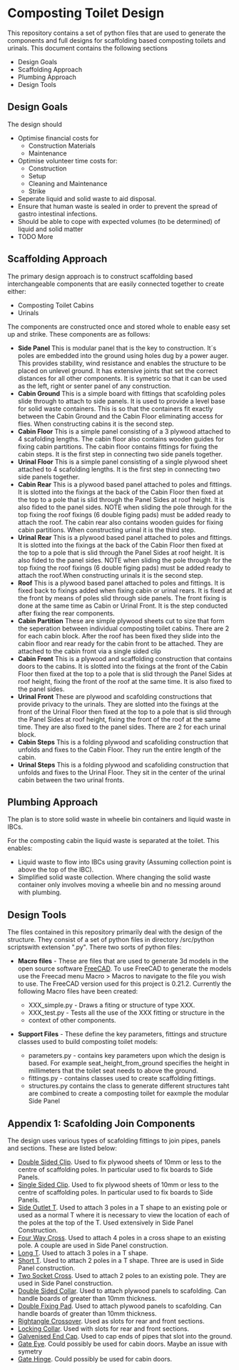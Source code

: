 # Composting Toilet Design

This repository contains a set of python files that are used to generate the components and full designs for scaffolding based composting toilets and urinals. This document contains the following sections 

- Design Goals
- Scaffolding Approach
- Plumbing Approach
- Design Tools

## Design Goals

The design should

- Optimise financial costs for
    - Construction Materials
    - Maintenance
- Optimise volunteer time costs for:
    - Construction
    - Setup
    - Cleaning and Maintenance
    - Strike
- Seperate liquid and solid waste to aid disposal. 
- Ensure that human waste is sealed in order to prevent the spread of gastro intestinal infections.
- Should be able to cope with expected volumes (to be determined) of liquid and solid matter
- TODO More

## Scaffolding Approach

The primary design approach is to construct scaffolding based interchangeable components that are easily connected together to create either:

- Composting Toilet Cabins
- Urinals

The components are constructed once and stored whole to enable easy set up and strike. These components are as follows:

- **Side Panel** This is modular panel that is the key to construction. It´s poles are embedded into the ground using holes dug by a power auger. This provides stability, wind resistance and enables the structure to be placed on unlevel ground. It has extensive joints that set the correct distances for all other components. It is symetric so that it can be used as the left, right or senter panel of any construction.
- **Cabin Ground** This is a simple board with fittings that scafolding poles slide through to attach to side panels. It is used to provide a level base for solid waste containers. This is so that the containers fit exactly between the Cabin Ground and the Cabin Floor eliminating access for flies. When constructing cabins it is the second step.
- **Cabin Floor** This is a simple panel consisting of a 3 plywood attached to 4 scafolding lengths. The cabin floor also contains wooden guides for fixing cabin partitions. The cabin floor contains fittings for fixing the cabin steps. It is the first step in connecting two side panels together.
- **Urinal Floor** This is a simple panel consisting of a single plywood sheet attached to 4 scafolding lengths. It is the first step in connecting two side panels together.
- **Cabin Rear** This is a plywood based panel attached to poles and fittings. It is slotted into the fixings at the back of the Cabin Floor then fixed at the top to a pole that is slid through the Panel Sides at roof height. It is also fided to the panel sides. NOTE when sliding the pole through for the top fixing the roof fixings (6 double figing pads) must be added ready to attach the roof. The cabin rear also contains wooden guides for fixing cabin partitions. When constructing urinal it is the third step.
- **Urinal Rear** This is a plywood based panel attached to poles and fittings. It is slotted into the fixings at the back of the Cabin Floor then fixed at the top to a pole that is slid through the Panel Sides at roof height. It is also fided to the panel sides. NOTE when sliding the pole through for the top fixing the roof fixings (6 double figing pads) must be added ready to attach the roof.When constructing urinals it is the second step.
- **Roof** This is a plywood based panel attached to poles and fittings. It is fixed back to fixings added when fixing cabin or urinal rears. It is fixed at the front by means of poles slid through side panels. The front fixing is done at the same time as Cabin or Urinal Front. It is the step conducted after fixing the rear components.
- **Cabin Partition** These are simple plywood sheets cut to size that form the seperation between individual composting toilet cabins. There are 2 for each cabin block. After the roof has been fixed they slide into the cabin floor and rear ready for the cabin front to be attached. They are attached to the cabin front via a single sided clip 
- **Cabin Front** This is a plywood and scaffolding construction that contains doors to the cabins. It is slotted into the fixings at the front of the Cabin Floor then fixed at the top to a pole that is slid through the Panel Sides at roof height, fixing the front of the roof at the same time. It is also fixed to the panel sides.
- **Urinal Front** These are plywood and scafolding constructions that provide privacy to the urinals. They are slotted into the fixings at the front of the Urinal Floor then fixed at the top to a pole that is slid through the Panel Sides at roof height, fixing the front of the roof at the same time. They are also fixed to the panel sides. There are 2 for each urinal block.
- **Cabin Steps** This is a folding plywood and scafoliding construction that unfolds and fixes to the Cabin Floor. They run the entire length of the cabin.
- **Urinal Steps** This is a folding plywood and scafoliding construction that unfolds and fixes to the Urinal Floor. They sit in the center of the urinal cabin between the two urinal fronts.

## Plumbing Approach

The plan is to store solid waste in wheelie bin containers and liquid waste in IBCs.

For the composting cabin the liquid waste is separated at the toilet. This enables:

- Liquid waste to flow into IBCs using gravity (Assuming collection point is above the top of the IBC).
- Simplified solid waste collection. Where changing the solid waste container only involves moving a wheelie bin and no messing around with plumbing.

## Design Tools

The files contained in this repository primarily deal with the design of the
structure. They consist of a set of python files in directory /src/python
scriptswith extension ".py". There two sorts of python files:

- **Macro files** - These are files that are used to generate 3d models in the
open source software [FreeCAD](https://www.freecad.org/). To use FreeCAD to
generate the models use the Freecad menu Macro > Macros to navigate to the
file you wish to use. The FreeCAD version used for this project is 0.21.2.
Currently the following Macro files have been created:

    - XXX_simple.py - Draws a fiting or structure of type XXX.
    - XXX_test.py - Tests all the use of the XXX fitting or structure in the
    - context of other components.

- **Support Files** - These define the key parameters, fittings and structure classes used to build composting toilet models:
 
    - parameters.py - contains key parameters upon which the design is based.
    For example seat_height_from_ground specifies the height in millimeters
    that the toilet seat needs to above the ground.
    - fittings.py - contains classes used to create scaffolding fittings.
    - structures.py contains the class to generate different structures taht are combined to create a composting toilet for eaxmple the modular Side Panel


## Appendix 1: Scafolding Join Components

The design uses various types of scafolding fittings to join pipes, panels and sections. 
These are listed below:

- [Double Sided Clip](https://pipedreamfittings.com/product/double-sided-mesh-panel-clip-48mm/). Used to fix plywood sheets of 10mm or less to the centre of scaffolding poles. In particular used to fix boards to Side Panels.
- [Single Sided Clip](https://pipedreamfittings.com/product/single-sided-mesh-panel-clip-48mm/). Used to fix plywood sheets of 10mm or less to the centre of scaffolding poles. In particular used to fix boards to Side Panels.
- [Side Outlet T](https://pipedreamfittings.com/product/side-outlet-tee-42mm-c42/). Used to attach 3 poles in a T shape to an existing pole or used as a normal T where it is necessary to view the location of each of the poles at the top of the T. Used extensively in Side Panel Construction.
- [Four Way Cross](https://pipedreamfittings.com/product/4-way-cross-with-central-tube-48mm-d48/). Used to attach 4 poles in a cross shape to an existing pole. A couple are used in Side Panel construction.
- [Long T](https://pipedreamfittings.com/product/long-tee-48mm-key-clamp-fitting/). Used to attach 3 poles in a T shape.
- [Short T](https://pipedreamfittings.com/product/short-tee-48mm-key-clamp-fitting/). Used to attach 2 poles in a T shape. Three are is used in Side Panel construction.
- [Two Socket Cross](https://pipedreamfittings.com/product/two-socket-cross-48mm-key-clamp-fitting/). Used to attach 2 poles to an existing pole. They are used in Side Panel construction.
- [Double Sided Collar](https://pipedreamfittings.com/product/double-sided-collar-plate-90-48mm-d48-2/). Used to attach plywood panels to scafolding. Can handle boards of greater than 10mm thickness.
- [Double Fixing Pad](https://pipedreamfittings.com/product/double-fixing-pad-48mm-d48/). Used to attach plywood panels to scafolding. Can handle boards of greater than 10mm thickness.
- [Rightangle Crossover](https://pipedreamfittings.com/product/90-crossover-48mm-d48/). Used as slots for rear and front sections.
- [Locking Collar](https://pipedreamfittings.com/product/locking-collar-48mm-d48/). Used with slots for rear and front sections.
- [Galvenised End Cap](https://pipedreamfittings.com/product/galvanised-end-cap-48mm/). Used to cap ends of pipes that slot into the ground.
- [Gate Eye](https://pipedreamfittings.com/product/gate-eye-48mm-d48/). Could possibly be used for cabin doors. Maybe an issue with symetry
- [Gate Hinge](https://pipedreamfittings.com/product/gate-hinge-48mm-d48/). Could possibly be used for cabin doors.





